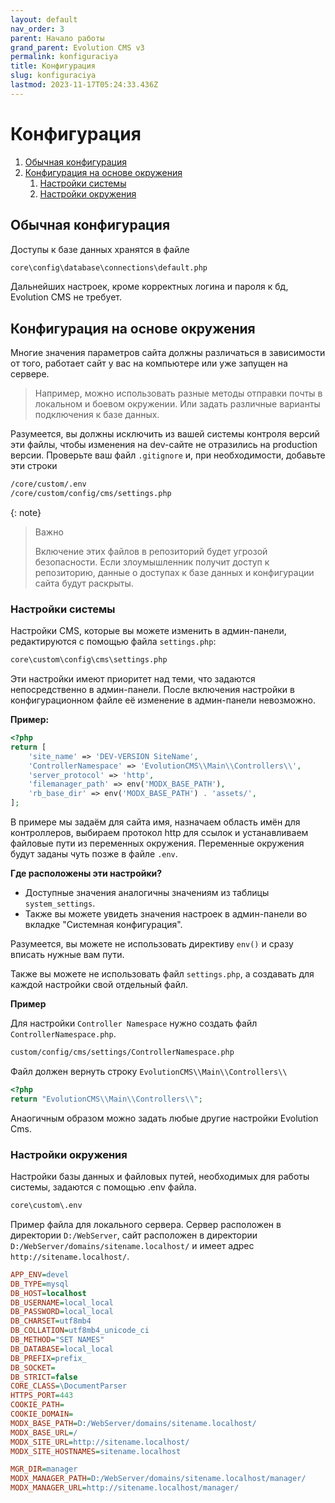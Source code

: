 ```yaml
---
layout: default
nav_order: 3
parent: Начало работы
grand_parent: Evolution CMS v3
permalink: konfiguraciya
title: Конфигурация
slug: konfiguraciya
lastmod: 2023-11-17T05:24:33.436Z
---
```


# Конфигурация

1. [Обычная конфигурация](#section1)
2. [Конфигурация на основе окружения](#section2)
    1. [Настройки системы](#section2-1)
    2. [Настройки окружения](#section2-2)

## Обычная конфигурация <a name="section1"></a>

Доступы к базе данных хранятся в файле

```bash
core\config\database\connections\default.php
```

Дальнейших настроек, кроме корректных логина и пароля к бд, Evolution CMS не требует.

## Конфигурация на основе окружения <a name="section2"></a>

Многие значения параметров сайта должны различаться в зависимости от того, работает сайт у вас на компьютере или уже запущен на сервере.

> Например, можно использовать разные методы отправки почты в локальном и боевом окружении. Или задать различные варианты подключения к базе данных.

Разумеется, вы должны исключить из вашей системы контроля версий эти файлы, чтобы изменения на dev-сайте не отразились на production версии.
Проверьте ваш файл `.gitignore` и, при необходимости, добавьте эти строки

```bash
/core/custom/.env
/core/custom/config/cms/settings.php
```

{: note}
> Важно
>
> Включение этих файлов в репозиторий будет угрозой безопасности. Если злоумышленник получит доступ к репозиторию, данные о доступах к базе данных и конфигурации сайта будут раскрыты.

### Настройки системы <a name="section2-1"></a>

Настройки CMS, которые вы можете изменить в админ-панели, редактируются с  помощью файла `settings.php`:

```bash
core\custom\config\cms\settings.php
```

Эти настройки имеют приоритет над теми, что задаются непосредственно в админ-панели. После включения настройки в конфигурационном файле её изменение в админ-панели невозможно.

**Пример:**

```php
<?php
return [
    'site_name' => 'DEV-VERSION SiteName',
    'ControllerNamespace' => 'EvolutionCMS\\Main\\Controllers\\',
    'server_protocol' => 'http',
    'filemanager_path' => env('MODX_BASE_PATH'), 
    'rb_base_dir' => env('MODX_BASE_PATH') . 'assets/',
];
```

В примере мы задаём для сайта имя, назначаем область имён для контроллеров, выбираем протокол http для ссылок и устанавливаем файловые пути из переменных окружения. Переменные окружения будут заданы чуть позже в файле `.env`.

**Где расположены эти настройки?**

* Доступные значения аналогичны значениям из таблицы `system_settings`. 
* Также вы можете увидеть значения настроек в админ-панели во вкладке "Системная конфигурация".

Разумеется, вы можете не использовать директиву `env()` и сразу вписать нужные вам пути.

Также вы можете не использовать файл `settings.php`, а создавать для каждой настройки свой отдельный файл.

**Пример**

Для настройки `Controller Namespace`
нужно создать файл `ControllerNamespace.php`.

```bash
custom/config/cms/settings/ControllerNamespace.php
````

Файл должен вернуть строку `EvolutionCMS\\Main\\Controllers\\`

```php
<?php
return "EvolutionCMS\\Main\\Controllers\\";
```

Анаогичным образом можно задать любые другие настройки Evolution Cms.

### Настройки окружения <a name="section2-2"></a>

Настройки базы данных и файловых путей, необходимых для работы системы, задаются  с помощью .env файла.

```bash
core\custom\.env
```

Пример файла для локального сервера. Сервер расположен в директории `D:/WebServer`, сайт расположен в директории `D:/WebServer/domains/sitename.localhost/` и имеет адрес `http://sitename.localhost/`.

```ini
APP_ENV=devel
DB_TYPE=mysql
DB_HOST=localhost
DB_USERNAME=local_local
DB_PASSWORD=local_local
DB_CHARSET=utf8mb4
DB_COLLATION=utf8mb4_unicode_ci
DB_METHOD="SET NAMES"
DB_DATABASE=local_local
DB_PREFIX=prefix_
DB_SOCKET=
DB_STRICT=false
CORE_CLASS=\DocumentParser
HTTPS_PORT=443
COOKIE_PATH=
COOKIE_DOMAIN=
MODX_BASE_PATH=D:/WebServer/domains/sitename.localhost/
MODX_BASE_URL=/
MODX_SITE_URL=http://sitename.localhost/
MODX_SITE_HOSTNAMES=sitename.localhost

MGR_DIR=manager
MODX_MANAGER_PATH=D:/WebServer/domains/sitename.localhost/manager/
MODX_MANAGER_URL=http://sitename.localhost/manager/

```
